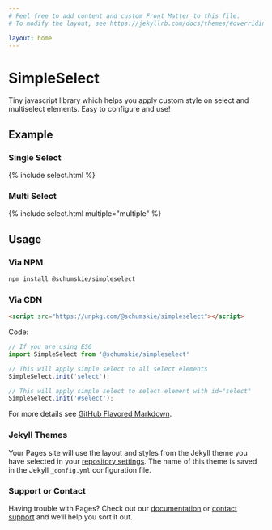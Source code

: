 ```yaml
---
# Feel free to add content and custom Front Matter to this file.
# To modify the layout, see https://jekyllrb.com/docs/themes/#overriding-theme-defaults

layout: home
---
```


<script src="https://unpkg.com/@schumskie/simpleselect"></script>
# SimpleSelect

Tiny javascript library which helps you apply custom style on select and multiselect elements. Easy to configure and use!

## Example
### Single Select

{% include select.html %}

### Multi Select

{% include select.html multiple="multiple" %}

## Usage
### Via NPM
```bash
npm install @schumskie/simpleselect
```

### Via CDN
```html
<script src="https://unpkg.com/@schumskie/simpleselect"></script>
```

Code:
```javascript
// If you are using ES6
import SimpleSelect from '@schumskie/simpleselect'

// This will apply simple select to all select elements
SimpleSelect.init('select');

// This will apply simple select to select element with id="select"
SimpleSelect.init('#select');
```

For more details see [GitHub Flavored Markdown](https://guides.github.com/features/mastering-markdown/).

### Jekyll Themes

Your Pages site will use the layout and styles from the Jekyll theme you have selected in your [repository settings](https://github.com/schumskie/simpleselect/settings). The name of this theme is saved in the Jekyll `_config.yml` configuration file.

### Support or Contact

Having trouble with Pages? Check out our [documentation](https://docs.github.com/categories/github-pages-basics/) or [contact support](https://support.github.com/contact) and we’ll help you sort it out.

<script>
    SimpleSelect.init('select');
</script>
